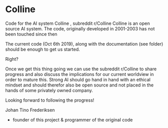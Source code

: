 # Colline
Code for the AI system Colline , subreddit r/Colline
Colline is an open source AI system. The code, originally developed in 2001-2003 has not been touched since then

The current code (Oct 6th 2019), along with the documentation (see folder) should be enough to get us started.

Right?

Once we get this thing going we can use the subreddit r/Colline to share progress and also discuss the implications for our current worldview in order to mature this. Strong AI should go hand in hand with an ethical mindset and should therefor also be open source and not placed in the hands of some privately owned company.

Looking forward to following the progress!

Johan Tino Frederiksen
- founder of this project & programmer of the original code
